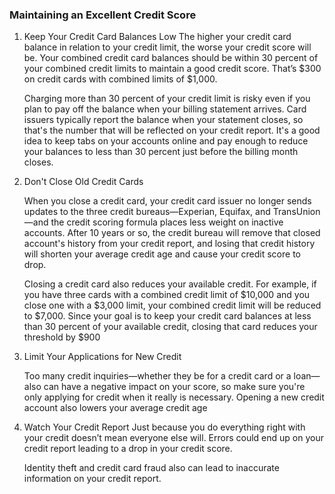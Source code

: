 ### Maintaining an Excellent Credit Score

1. Keep Your Credit Card Balances Low
    The higher your credit card balance in relation to your credit limit, the worse your credit score will be. Your combined credit card balances should be within 30 percent of your combined credit limits to maintain a good credit score. That’s $300 on credit cards with combined limits of $1,000.

    Charging more than 30 percent of your credit limit is risky even if you plan to pay off the balance when your billing statement arrives. Card issuers typically report the balance when your statement closes, so that's the number that will be reflected on your credit report. It's a good idea to keep tabs on your accounts online and pay enough to reduce your balances to less than 30 percent just before the billing month closes.

2. Don't Close Old Credit Cards

    When you close a credit card, your credit card issuer no longer sends updates to the three credit bureaus—Experian, Equifax, and TransUnion—and the credit scoring formula places less weight on inactive accounts. After 10 years or so, the credit bureau will remove that closed account's history from your credit report, and losing that credit history will shorten your average credit age and cause your credit score to drop.

    Closing a credit card also reduces your available credit. For example, if you have three cards with a combined credit limit of $10,000 and you close one with a $3,000 limit, your combined credit limit will be reduced to $7,000. Since your goal is to keep your credit card balances at less than 30 percent of your available credit, closing that card reduces your threshold by $900

3. Limit Your Applications for New Credit
    
    Too many credit inquiries—whether they be for a credit card or a loan—also can have a negative impact on your score, so make sure you're only applying for credit when it really is necessary. Opening a new credit account also lowers your average credit age

4. Watch Your Credit Report
    Just because you do everything right with your credit doesn’t mean everyone else will. Errors could end up on your credit report leading to a drop in your credit score.

    Identity theft and credit card fraud also can lead to inaccurate information on your credit report.